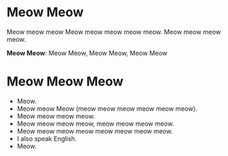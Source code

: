 # Meow Meow

Meow meow meow Meow meow meow meow meow. Meow meow meow meow. 

**Meow Meow**: Meow Meow, Meow Meow, Meow Meow

# Meow Meow Meow

* Meow. 
* Meow meow Meow (meow meow meow meow meow meow).
* Meow meow meow meow. 
* Meow meow meow meow, meow meow meow meow.
* Meow meow meow meow meow meow meow meow. 
* I also speak English. 
* Meow. 